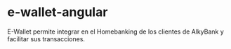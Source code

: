 # e-wallet-angular
E-Wallet permite integrar en el Homebanking de los clientes de AlkyBank y facilitar sus transacciones.
